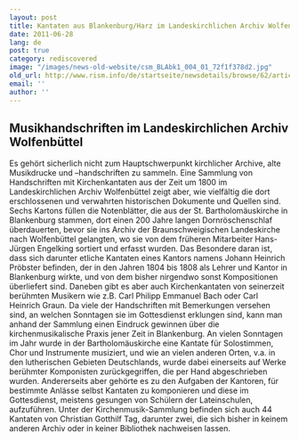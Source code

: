 ```yaml
---
layout: post
title: Kantaten aus Blankenburg/Harz im Landeskirchlichen Archiv Wolfenbüttel
date: 2011-06-28
lang: de
post: true
category: rediscovered
image: "/images/news-old-website/csm_BLAbk1_004_01_72f1f378d2.jpg"
old_url: http://www.rism.info/de/startseite/newsdetails/browse/62/article/64/cantatas-from-blankenburg-harz-in-the-wolfenbuettel-regional-church-archives.html
email: ''
author: ''
---
```



## Musikhandschriften im Landeskirchlichen Archiv Wolfenbüttel

Es gehört sicherlich nicht zum Hauptschwerpunkt kirchlicher Archive, alte Musikdrucke und –handschriften zu sammeln. Eine Sammlung von Handschriften mit Kirchenkantaten aus der Zeit um 1800 im Landeskirchlichen Archiv Wolfenbüttel zeigt aber, wie vielfältig die dort erschlossenen und verwahrten historischen Dokumente und Quellen sind. Sechs Kartons füllen die Notenblätter, die aus der St. Bartholomäuskirche in Blankenburg stammen, dort einen 200 Jahre langen Dornröschenschlaf überdauerten, bevor sie ins Archiv der Braunschweigischen Landeskirche nach Wolfenbüttel gelangten, wo sie von dem früheren Mitarbeiter Hans-Jürgen Engelking sortiert und erfasst wurden. Das Besondere daran ist, dass sich darunter etliche Kantaten eines Kantors namens Johann Heinrich Pröbster befinden, der in den Jahren 1804 bis 1808 als Lehrer und Kantor in Blankenburg wirkte, und von dem bisher nirgendwo sonst Kompositionen überliefert sind. Daneben gibt es aber auch Kirchenkantaten von seinerzeit berühmten Musikern wie z.B. Carl Philipp Emmanuel Bach oder Carl Heinrich Graun. Da viele der Handschriften mit Bemerkungen versehen sind, an welchen Sonntagen sie im Gottesdienst erklungen sind, kann man anhand der Sammlung einen Eindruck gewinnen über die kirchenmusikalische Praxis jener Zeit in Blankenburg. An vielen Sonntagen im Jahr wurde in der Bartholomäuskirche eine Kantate für Solostimmen, Chor und Instrumente musiziert, und wie an vielen anderen Orten, v.a. in den lutherischen Gebieten Deutschlands, wurde dabei einerseits auf Werke berühmter Komponisten zurückgegriffen, die per Hand abgeschrieben wurden. Andererseits aber gehörte es zu den Aufgaben der Kantoren, für bestimmte Anlässe selbst Kantaten zu komponieren und diese im Gottesdienst, meistens gesungen von Schülern der Lateinschulen, aufzuführen. Unter der Kirchenmusik-Sammlung befinden sich auch 44 Kantaten von Christian Gotthilf Tag, darunter zwei, die sich bisher in keinem anderen Archiv oder in keiner Bibliothek nachweisen lassen.